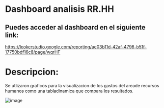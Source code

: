 # Dashboard analisis RR.HH

## Puedes acceder al dashboard en el siguiente link:
https://lookerstudio.google.com/reporting/ae03b11d-42af-4798-b51f-17750bdf16c8/page/wqrHF

# Descripcion:
Se utlizaron graficos para la visualizacion de los gastos del areade recursos humanos como una tabladinamica que compara los resultados.

![image](https://github.com/user-attachments/assets/aae67808-9caf-4c2c-a3a9-4b30d2d1a0cf)
